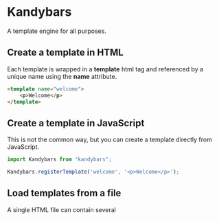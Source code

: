 # Kandybars

A template engine for all purposes.

## Create a template in HTML

Each template is wrapped in a **template** html tag and referenced by a unique name using the **name** attribute.

```html
<template name="welcome">
    <p>Welcome</p>
</template>
```

## Create a template in JavaScript

This is not the common way, but you can create a template directly from JavaScript.

```js
import Kandybars from "kandybars";

Kandybars.registerTemplate('welcome', '<p>Welcome</p>');
```

## Load templates from a file

A single HTML file can contain several <template> tags, you just have to call the **load(url, callback)** method to load all templates in the file.
The callback is executed when the file has been loaded,in the callback, **this** refers to the **Kandybars** object.

```js
import Kandybars from "kandybars";

// Load a file
Kandybars.load('relative/path/to/template', function() {
    console.log('Template is loaded');
});

// Load multiple files
Kandybars.load([
        'relative/path/to/file1',
        'relative/path/to/file2',
        'relative/path/to/file3'
    ], function() {
    console.log('Files loaded');
});
```

## Load templates from a string

You can also load templates contained in a string by parsing it.

```js
import Kandybars from "kandybars";

Kandybars.parseTemplates('<template name="hello">Hello World</template>');
Kandybars.render('hello');
```

## Comments

All comments are removed from the code when the template is rendered.

```html
<template name="secret">
    {{! this comment will not appear in the final HTML}}
    <p>{{secret}}</p>
</template>
```

## Variables

```html
<template name="hello">
    <p>Hello {{user.name}}</p>
</template>
```

```js
import Kandybars from "kandybars";

var tpl = Kandybars.render('hello', {
    user: {name: "Karl"}
});
```

## For-Each blocks

Loops are done easily using javascript arrays.

```html
<template name="colors">
    <ul>
        {{#each colors}}
        <li>{{name}} : {{hexCode}}</li>
        {{/each}}
    </ul>
</template>
```

```js
import Kandybars from "kandybars";

var tpl = Kandybars.render('colors', {
    colors: [
        {
            name: "red",
            hexCode: "ff0000"
        },
        {
            name: "green",
            hexCode: "00ff00"
        },
        {
            name: "blue",
            hexCode: "0000ff"
        }
    ]
});
```

## Conditional blocks

It is possible to display data depending of the result of an expression.

```html
<template name="messageCounter">
    {{#if messageCount > 0}}
    <p>You have {{messageCount}} messages</p>
    {{else}}
    <p>You don't have any messages</p>
    {{/if}}
</template>
```

```js
import Kandybars from "kandybars";

var tpl = Kandybars.render('messageCounter', {
    messageCount: 19
});
```

## Helpers

Helpers are like functions but they are used directly inside templates, they accept arguments.

```html
<template name="interest">
    <p>I love {{uppercase interest}}</p>
</template>
```

```js
import Kandybars from "kandybars";

Kandybars.registerHelper('uppercase', function(word) {
    return word ? word.toUpperCase() : "";
});

var tpl = Kandybars.render('interest', {
    interest: "coding"
});
```

## Evaluations

Evals allow to get the result of an expression.

```html
<template name="formula">
    <p>x + y - 0.5 = {{eval x + y - 0.5}}</p>
</template>
```

```js
import Kandybars from "kandybars";

var tpl = Kandybars.render('formula', {
    x: 100,
    y: Math.random() * 10
});
```

## Partials

Templates that are already loaded can be included inside other templates by using a special helper.

```html
<template name="colors">
    <ul>
    {{#each colors}}
    {{> colorListItem}}
    {{/each}}
    </ul>
</template>

<template name="colorListItem">
    <li>{{name}} : {{hexCode}}</li>
</template>
```

```js
import Kandybars from "kandybars";

var tpl = Kandybars.render('colors', {
    colors: [
        {
            name: "red",
            hexCode: "ff0000"
        },
        {
            name: "green",
            hexCode: "00ff00"
        },
        {
            name: "blue",
            hexCode: "0000ff"
        }
    ]
});
```

## Changelog

History of releases is in the [changelog](./CHANGELOG.md).

## License

The code is released under the [MIT License](http://www.opensource.org/licenses/MIT).

If you find this lib useful and would like to support my work, donations are welcome :)

[![Donate](https://img.shields.io/badge/Donate-PayPal-green.svg)](https://www.paypal.com/cgi-bin/webscr?cmd=_s-xclick&hosted_button_id=7UABXKNGPQBVJ)

